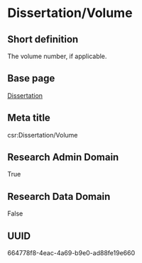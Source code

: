 # Dissertation/Volume
## Short definition
The volume number, if applicable.
## Base page
[Dissertation](../Objects/Dissertation.md)
## Meta title
csr:Dissertation/Volume
## Research Admin Domain
True
## Research Data Domain
False
## UUID
664778f8-4eac-4a69-b9e0-ad88fe19e660
